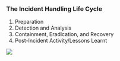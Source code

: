 <h3> The Incident Handling Life Cycle</h3>

<ol>
   <li> Preparation </li>
   <li> Detection and Analysis </li>
   <li> Containment, Eradication, and Recovery    </li>
   <li> Post-Incident Activity/Lessons Learnt   </li>
</ol>

<img src="https://github.com/Nisha318/Nisha318.github.io/blob/main/images/incident%20response%20lifecycle.png">
